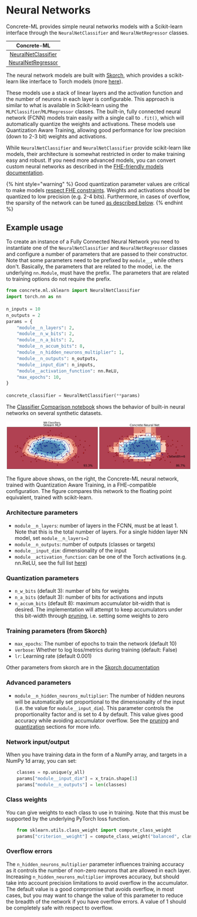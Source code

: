 # Neural Networks

Concrete-ML provides simple neural networks models with a Scikit-learn interface through the `NeuralNetClassifier` and `NeuralNetRegressor` classes.

|                                            Concrete-ML                                             |
| :------------------------------------------------------------------------------------------------: |
| [NeuralNetClassifier](../developer-guide/api/concrete.ml.sklearn.qnn.md#class-neuralnetclassifier) |
|  [NeuralNetRegressor](../developer-guide/api/concrete.ml.sklearn.qnn.md#class-neuralnetregressor)  |

The neural network models are built with [Skorch](https://skorch.readthedocs.io/en/stable/index.html), which provides a scikit-learn like interface to Torch models (more [here](../developer-guide/external_libraries.md#skorch)).

These models use a stack of linear layers and the activation function and the number of neurons in each layer is configurable. This approach is similar to what is available in Scikit-learn using the `MLPClassifier`/`MLPRegressor` classes. The built-in, fully connected neural network (FCNN) models train easily with a single call to `.fit()`, which will automatically quantize the weights and activations. These models use Quantization Aware Training, allowing good performance for low precision (down to 2-3 bit) weights and activations.

While `NeuralNetClassifier` and `NeuralNetClassifier` provide scikit-learn like models, their architecture is somewhat restricted in order to make training easy and robust. If you need more advanced models, you can convert custom neural networks as described in the [FHE-friendly models documentation](../deep-learning/fhe_friendly_models.md).

{% hint style="warning" %}
Good quantization parameter values are critical to make models [respect FHE constraints](../getting-started/concepts.md#model-accuracy-considerations-under-fhe-constraints). Weights and activations should be quantized to low precision (e.g. 2-4 bits). Furthermore, in cases of overflow, the sparsity of the network can be tuned [as described below](neural-networks.md#overflow-errors).
{% endhint %}

## Example usage

To create an instance of a Fully Connected Neural Network you need to instantiate one of the `NeuralNetClassifier` and `NeuralNetRegressor` classes and configure a number of parameters that are passed to their constructor. Note that some parameters need to be prefixed by `module__`, while others don't. Basically, the parameters that are related to the model, i.e. the underlying `nn.Module`, must have the prefix. The parameters that are related to training options do not require the prefix.

```python
from concrete.ml.sklearn import NeuralNetClassifier
import torch.nn as nn

n_inputs = 10
n_outputs = 2
params = {
    "module__n_layers": 2,
    "module__n_w_bits": 2,
    "module__n_a_bits": 2,
    "module__n_accum_bits": 8,
    "module__n_hidden_neurons_multiplier": 1,
    "module__n_outputs": n_outputs,
    "module__input_dim": n_inputs,
    "module__activation_function": nn.ReLU,
    "max_epochs": 10,
}

concrete_classifier = NeuralNetClassifier(**params)
```

The [Classifier Comparison notebook](ml_examples.md) shows the behavior of built-in neural networks on several synthetic datasets.

![Comparison neural networks](../figures/neural_nets_builtin.png)

The figure above shows, on the right, the Concrete-ML neural network, trained with Quantization Aware Training, in a FHE-compatible configuration. The figure compares this network to the floating point equivalent, trained with scikit-learn.

### Architecture parameters

- `module__n_layers`: number of layers in the FCNN, must be at least 1. Note that this is the total number of layers. For a single hidden layer NN model, set `module__n_layers=2`
- `module__n_outputs`: number of outputs (classes or targets)
- `module__input_dim`: dimensionality of the input
- `module__activation_function`: can be one of the Torch activations (e.g. nn.ReLU, see the full list [here](../deep-learning/torch_support.md#activations))

### Quantization parameters

- `n_w_bits` (default 3): number of bits for weights
- `n_a_bits` (default 3): number of bits for activations and inputs
- `n_accum_bits` (default 8): maximum accumulator bit-width that is desired. The implementation will attempt to keep accumulators under this bit-width through [pruning](../advanced-topics/pruning.md), i.e. setting some weights to zero

### Training parameters (from Skorch)

- `max_epochs`: The number of epochs to train the network (default 10)
- `verbose`: Whether to log loss/metrics during training (default: False)
- `lr`: Learning rate (default 0.001)

Other parameters from skorch are in the [Skorch documentation](https://skorch.readthedocs.io/en/stable/classifier.html)

### Advanced parameters

- `module__n_hidden_neurons_multiplier`: The number of hidden neurons will be automatically set proportional to the dimensionality of the input (i.e. the value for `module__input_dim`). This parameter controls the proportionality factor and is set to 4 by default. This value gives good accuracy while avoiding accumulator overflow. See the [pruning](../advanced-topics/pruning.md) and [quantization](../advanced-topics/quantization.md) sections for more info.

### Network input/output

When you have training data in the form of a NumPy array, and targets in a NumPy 1d array, you can set:

<!--pytest-codeblocks:skip-->

```python
    classes = np.unique(y_all)
    params["module__input_dim"] = x_train.shape[1]
    params["module__n_outputs"] = len(classes)
```

### Class weights

You can give weights to each class to use in training. Note that this must be supported by the underlying PyTorch loss function.

<!--pytest-codeblocks:skip-->

```python
    from sklearn.utils.class_weight import compute_class_weight
    params["criterion__weight"] = compute_class_weight("balanced", classes=classes, y=y_train)
```

### Overflow errors

The `n_hidden_neurons_multiplier` parameter influences training accuracy as it controls the number of non-zero neurons that are allowed in each layer. Increasing `n_hidden_neurons_multiplier` improves accuracy, but should take into account precision limitations to avoid overflow in the accumulator. The default value is a good compromise that avoids overflow, in most cases, but you may want to change the value of this parameter to reduce the breadth of the network if you have overflow errors. A value of 1 should be completely safe with respect to overflow.
